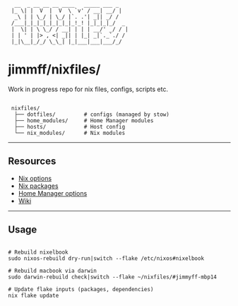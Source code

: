 ```text
  __  _ __ __ __ ____   _____ ___ _    
 |_ \| |  V  |  V  \ `v' / __| __/ |   
  _\ | | \_/ | \_/ |`. .'| _|| _/ /    
 /___|_|_|_|_|_|_|_|_!_! |_|_|_|_/  _  
 |  \| | \ \_/ / __| | | | __/' _/ / | 
 | | ' | |> , <| _|| | |_| _|`._`./ /  
 |_|\__|_/_/ \_\_| |_|___|___|___/_/   

```

# jimmff/nixfiles/

Work in progress repo for nix files, configs, scripts etc.

```text

 nixfiles/
  ├── dotfiles/         # configs (managed by stow)
  ├── home_modules/     # Home Manager modules
  ├── hosts/            # Host config
  └── nix_modules/      # Nix modules

```
---

## Resources

- [Nix options](https://search.nixos.org/options)
- [Nix packages](https://search.nixos.org/packages)
- [Home Manager options](https://home-manager-options.extranix.com/)
- [Wiki](https://wiki.nixos.org/)

---

## Usage

```shell

# Rebuild nixelbook
sudo nixos-rebuild dry-run|switch --flake /etc/nixos#nixelbook

# Rebuild macbook via darwin
sudo darwin-rebuild check|switch --flake ~/nixfiles/#jimmyff-mbp14

# Update flake inputs (packages, dependencies)
nix flake update

```
